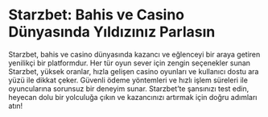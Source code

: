 # Starzbet: Bahis ve Casino Dünyasında Yıldızınız Parlasın
Starzbet, bahis ve casino dünyasında kazancı ve eğlenceyi bir araya getiren yenilikçi bir platformdur. Her tür oyun sever için zengin seçenekler sunan Starzbet, yüksek oranlar, hızla gelişen casino oyunları ve kullanıcı dostu ara yüzü ile dikkat çeker. Güvenli ödeme yöntemleri ve hızlı işlem süreleri ile oyuncularına sorunsuz bir deneyim sunar. Starzbet’te şansınızı test edin, heyecan dolu bir yolculuğa çıkın ve kazancınızı artırmak için doğru adımları atın!
